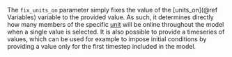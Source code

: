The `fix_units_on` parameter simply fixes the value of the [units_on](@ref Variables) variable to the provided value. As such, it determines directly how many members of the specific [unit](@ref) will be online throughout the model when a single value is selected. It is also possible to provide a timeseries of values, which can be used for example to impose initial conditions by providing a value only for the first timestep included in the model.

